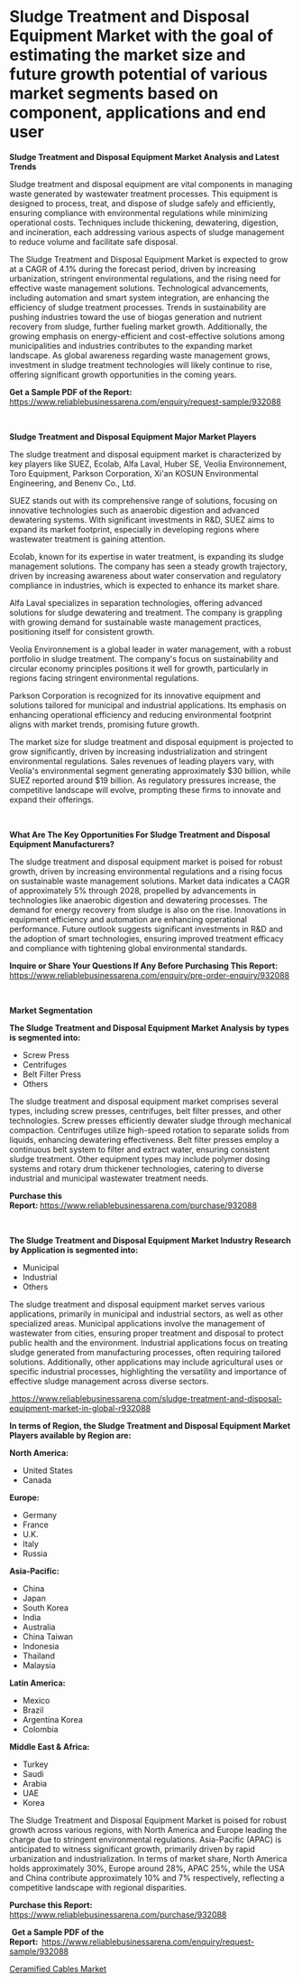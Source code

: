 <p><h1>Sludge Treatment and Disposal Equipment Market with the goal of estimating the market size and future growth potential of various market segments based on component, applications and end user</h1></p><p><strong>Sludge Treatment and Disposal Equipment Market Analysis and Latest Trends</strong></p>
<p><p>Sludge treatment and disposal equipment are vital components in managing waste generated by wastewater treatment processes. This equipment is designed to process, treat, and dispose of sludge safely and efficiently, ensuring compliance with environmental regulations while minimizing operational costs. Techniques include thickening, dewatering, digestion, and incineration, each addressing various aspects of sludge management to reduce volume and facilitate safe disposal.</p><p>The Sludge Treatment and Disposal Equipment Market is expected to grow at a CAGR of 4.1% during the forecast period, driven by increasing urbanization, stringent environmental regulations, and the rising need for effective waste management solutions. Technological advancements, including automation and smart system integration, are enhancing the efficiency of sludge treatment processes. Trends in sustainability are pushing industries toward the use of biogas generation and nutrient recovery from sludge, further fueling market growth. Additionally, the growing emphasis on energy-efficient and cost-effective solutions among municipalities and industries contributes to the expanding market landscape. As global awareness regarding waste management grows, investment in sludge treatment technologies will likely continue to rise, offering significant growth opportunities in the coming years.</p></p>
<p><strong>Get a Sample PDF of the Report:&nbsp;</strong> <a href="https://www.reliablebusinessarena.com/enquiry/request-sample/932088?utm_campaign=2991&utm_medium=2&utm_source=Github&utm_content=ia&utm_term=21032025&utm_id=sludge-treatment-and-disposal-equipment">https://www.reliablebusinessarena.com/enquiry/request-sample/932088</a></p>
<p>&nbsp;</p>
<p><strong>Sludge Treatment and Disposal Equipment Major Market Players</strong></p>
<p><p>The sludge treatment and disposal equipment market is characterized by key players like SUEZ, Ecolab, Alfa Laval, Huber SE, Veolia Environnement, Toro Equipment, Parkson Corporation, Xi'an KOSUN Environmental Engineering, and Benenv Co., Ltd. </p><p>SUEZ stands out with its comprehensive range of solutions, focusing on innovative technologies such as anaerobic digestion and advanced dewatering systems. With significant investments in R&D, SUEZ aims to expand its market footprint, especially in developing regions where wastewater treatment is gaining attention. </p><p>Ecolab, known for its expertise in water treatment, is expanding its sludge management solutions. The company has seen a steady growth trajectory, driven by increasing awareness about water conservation and regulatory compliance in industries, which is expected to enhance its market share.</p><p>Alfa Laval specializes in separation technologies, offering advanced solutions for sludge dewatering and treatment. The company is grappling with growing demand for sustainable waste management practices, positioning itself for consistent growth.</p><p>Veolia Environnement is a global leader in water management, with a robust portfolio in sludge treatment. The company's focus on sustainability and circular economy principles positions it well for growth, particularly in regions facing stringent environmental regulations.</p><p>Parkson Corporation is recognized for its innovative equipment and solutions tailored for municipal and industrial applications. Its emphasis on enhancing operational efficiency and reducing environmental footprint aligns with market trends, promising future growth.</p><p>The market size for sludge treatment and disposal equipment is projected to grow significantly, driven by increasing industrialization and stringent environmental regulations. Sales revenues of leading players vary, with Veolia's environmental segment generating approximately $30 billion, while SUEZ reported around $19 billion. As regulatory pressures increase, the competitive landscape will evolve, prompting these firms to innovate and expand their offerings.</p></p>
<p>&nbsp;</p>
<p><strong>What Are The Key Opportunities For Sludge Treatment and Disposal Equipment Manufacturers?</strong></p>
<p><p>The sludge treatment and disposal equipment market is poised for robust growth, driven by increasing environmental regulations and a rising focus on sustainable waste management solutions. Market data indicates a CAGR of approximately 5% through 2028, propelled by advancements in technologies like anaerobic digestion and dewatering processes. The demand for energy recovery from sludge is also on the rise. Innovations in equipment efficiency and automation are enhancing operational performance. Future outlook suggests significant investments in R&D and the adoption of smart technologies, ensuring improved treatment efficacy and compliance with tightening global environmental standards.</p></p>
<p><strong>Inquire or Share Your Questions If Any Before Purchasing This Report:</strong> <a href="https://www.reliablebusinessarena.com/enquiry/pre-order-enquiry/932088?utm_campaign=2991&utm_medium=2&utm_source=Github&utm_content=ia&utm_term=21032025&utm_id=sludge-treatment-and-disposal-equipment">https://www.reliablebusinessarena.com/enquiry/pre-order-enquiry/932088</a></p>
<p>&nbsp;</p>
<p><strong>Market Segmentation</strong></p>
<p><strong>The Sludge Treatment and Disposal Equipment Market Analysis by types is segmented into:</strong></p>
<p><ul><li>Screw Press</li><li>Centrifuges</li><li>Belt Filter Press</li><li>Others</li></ul></p>
<p><p>The sludge treatment and disposal equipment market comprises several types, including screw presses, centrifuges, belt filter presses, and other technologies. Screw presses efficiently dewater sludge through mechanical compaction. Centrifuges utilize high-speed rotation to separate solids from liquids, enhancing dewatering effectiveness. Belt filter presses employ a continuous belt system to filter and extract water, ensuring consistent sludge treatment. Other equipment types may include polymer dosing systems and rotary drum thickener technologies, catering to diverse industrial and municipal wastewater treatment needs.</p></p>
<p><strong>Purchase this Report:&nbsp;</strong><a href="https://www.reliablebusinessarena.com/purchase/932088?utm_campaign=2991&utm_medium=2&utm_source=Github&utm_content=ia&utm_term=21032025&utm_id=sludge-treatment-and-disposal-equipment">https://www.reliablebusinessarena.com/purchase/932088</a></p>
<p>&nbsp;</p>
<p><strong>The Sludge Treatment and Disposal Equipment Market Industry Research by Application is segmented into:</strong></p>
<p><ul><li>Municipal</li><li>Industrial</li><li>Others</li></ul></p>
<p><p>The sludge treatment and disposal equipment market serves various applications, primarily in municipal and industrial sectors, as well as other specialized areas. Municipal applications involve the management of wastewater from cities, ensuring proper treatment and disposal to protect public health and the environment. Industrial applications focus on treating sludge generated from manufacturing processes, often requiring tailored solutions. Additionally, other applications may include agricultural uses or specific industrial processes, highlighting the versatility and importance of effective sludge management across diverse sectors.</p></p>
<p><a href="https://www.reliablebusinessarena.com/sludge-treatment-and-disposal-equipment-market-in-global-r932088?utm_campaign=2991&utm_medium=2&utm_source=Github&utm_content=ia&utm_term=21032025&utm_id=sludge-treatment-and-disposal-equipment">&nbsp;https://www.reliablebusinessarena.com/sludge-treatment-and-disposal-equipment-market-in-global-r932088</a></p>
<p><strong>In terms of Region, the Sludge Treatment and Disposal Equipment Market Players available by Region are:</strong></p>
<p>
    <p> <strong> North America: </strong>
        <ul>
            <li>United States</li>
            <li>Canada</li>
        </ul>
        </p> 
    <p> <strong> Europe: </strong>
        <ul>
            <li>Germany</li>
            <li>France</li>
            <li>U.K.</li>
            <li>Italy</li>
            <li>Russia</li>
        </ul>
        </p> 
    <p> <strong> Asia-Pacific: </strong>
        <ul>
            <li>China</li>
            <li>Japan</li>
            <li>South Korea</li>
            <li>India</li>
            <li>Australia</li>
            <li>China Taiwan</li>
            <li>Indonesia</li>
            <li>Thailand</li>
            <li>Malaysia</li>
        </ul>
        </p> 
    <p> <strong> Latin America: </strong>
        <ul>
            <li>Mexico</li>
            <li>Brazil</li>
            <li>Argentina Korea</li>
            <li>Colombia</li>
        </ul>
        </p> 
    <p> <strong> Middle East & Africa: </strong>
        <ul>
            <li>Turkey</li>
            <li>Saudi</li>
            <li>Arabia</li>
            <li>UAE</li>
            <li>Korea</li>
        </ul>
    </p>
    </p>
<p><p>The Sludge Treatment and Disposal Equipment Market is poised for robust growth across various regions, with North America and Europe leading the charge due to stringent environmental regulations. Asia-Pacific (APAC) is anticipated to witness significant growth, primarily driven by rapid urbanization and industrialization. In terms of market share, North America holds approximately 30%, Europe around 28%, APAC 25%, while the USA and China contribute approximately 10% and 7% respectively, reflecting a competitive landscape with regional disparities.</p></p>
<p><strong>Purchase this Report: </strong><a href="https://www.reliablebusinessarena.com/purchase/932088?utm_campaign=2991&utm_medium=2&utm_source=Github&utm_content=ia&utm_term=21032025&utm_id=sludge-treatment-and-disposal-equipment">https://www.reliablebusinessarena.com/purchase/932088</a></p>
<p>&nbsp;<strong>Get a Sample PDF of the Report:&nbsp;&nbsp;</strong><a href="https://www.reliablebusinessarena.com/enquiry/request-sample/932088?utm_campaign=2991&utm_medium=2&utm_source=Github&utm_content=ia&utm_term=21032025&utm_id=sludge-treatment-and-disposal-equipment">https://www.reliablebusinessarena.com/enquiry/request-sample/932088</a></p>
<p><strong></strong></p>
<p><p><a href="https://github.com/lalolatiot/Market-Research-Report-List-1/blob/main/ceramified-cables-market.md?utm_campaign=2991&utm_medium=2&utm_source=Github&utm_content=ia&utm_term=21032025&utm_id=sludge-treatment-and-disposal-equipment">Ceramified Cables Market</a></p></p>